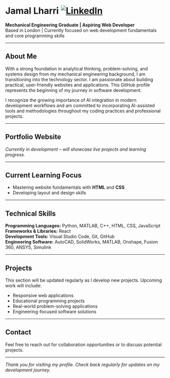 # Jamal Lharri [![LinkedIn](https://img.shields.io/badge/LinkedIn-0077B5?style=for-the-badge&logo=linkedin&logoColor=white)](https://www.linkedin.com/in/jamal-lharri)

**Mechanical Engineering Graduate | Aspiring Web Developer**  
Based in London | Currently focused on web development fundamentals and core programming skills

---

## About Me

With a strong foundation in analytical thinking, problem-solving, and systems design from my mechanical engineering background, I am transitioning into the technology sector. I am passionate about building practical, user-friendly websites and applications. This GitHub profile represents the beginning of my journey in software development.

I recognize the growing importance of AI integration in modern development workflows and am committed to incorporating AI-assisted tools and methodologies throughout my coding practices and professional projects.

---

## Portfolio Website

*Currently in development – will showcase live projects and learning progress.*

---

## Current Learning Focus

- Mastering website fundamentals with **HTML** and **CSS**
- Developing layout and design skills

---

## Technical Skills

**Programming Languages:** Python, MATLAB, C++, HTML, CSS, JavaScript  
**Frameworks & Libraries:** React  
**Development Tools:** Visual Studio Code, Git, GitHub  
**Engineering Software:** AutoCAD, SolidWorks, MATLAB, Onshape, Fusion 360, ANSYS, Simulink

---

## Projects

This section will be updated regularly as I develop new projects. Upcoming work will include:

- Responsive web applications
- Educational programming projects  
- Real-world problem-solving applications
- Engineering-focused software solutions

---

## Contact

Feel free to reach out for collaboration opportunities or to discuss potential projects.

---

*Thank you for visiting my profile. Check back regularly for updates on my development journey.*

